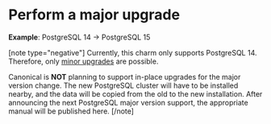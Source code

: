 # Perform a major upgrade

**Example**: PostgreSQL 14 -> PostgreSQL 15

[note type="negative"]
Currently, this charm only supports PostgreSQL 14. Therefore, only [minor upgrades](https://discourse.charmhub.io/t/charmed-postgresql-k8s-how-to-minor-upgrade/12095) are possible. 

Canonical is **NOT** planning to support in-place upgrades for the major version change. The new PostgreSQL cluster will have to be installed nearby, and the data will be copied from the old to the new installation. After announcing the next PostgreSQL major version support, the appropriate manual will be published here.
[/note]